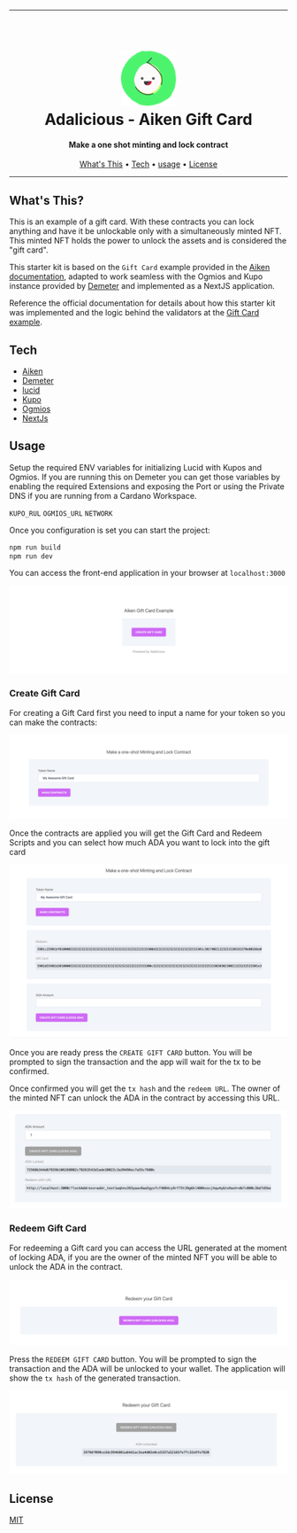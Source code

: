 <hr>

<h1 align="center">
  <br>
  <a href="http://txpipe.io"><img src="public/adalicious.png" alt="Adalicious" width="100"></a>
  <br>
  Adalicious - Aiken Gift Card
  <br>
</h1>

<h4 align="center">Make a one shot minting and lock contract</h4>

<p align="center">
  <a href="#whats-this">What's This</a> •
  <a href="#tech">Tech</a> •
  <a href="#usage">usage</a> •
  <a href="#license">License</a>
</p>
<hr>

## What's This?

This is an example of a gift card. With these contracts you can lock anything and have it be unlockable only with a simultaneously minted NFT. This minted NFT holds the power to unlock the assets and is considered the "gift card".

This starter kit is based on the `Gift Card` example provided in the [Aiken documentation](https://aiken-lang.org/), adapted to work seamless with the Ogmios and Kupo instance provided by [Demeter](https://demeter.run) and implemented as a NextJS application. 

Reference the official documentation for details about how this starter kit was implemented and the logic behind the validators at the [Gift Card example](https://aiken-lang.org/example--gift-card).

## Tech

- [Aiken](https://aiken-lang.org)
- [Demeter](https://demeter.run)
- [lucid](https://github.com/spacebudz/lucid)
- [Kupo](https://hub.docker.com/r/cardanosolutions/kupo)
- [Ogmios](https://ogmios.dev/)
- [NextJs](https://nextjs.org/)

## Usage

Setup the required ENV variables for initializing Lucid with Kupos and Ogmios. If you are running this on Demeter you can get those variables by enabling the required Extensions and exposing the Port or using the Private DNS if you are running from a Cardano Workspace.

`KUPO_RUL`
`OGMIOS_URL`
`NETWORK`

Once you configuration is set you can start the project:

```
npm run build
npm run dev
```

You can access the front-end application in your browser at `localhost:3000` 

<img src="public/home.png"  alt="home">

### Create Gift Card

For creating a Gift Card first you need to input a name for your token so you can make the contracts:

<img src="public/make-contracts.png" alt="make-contracts">

Once the contracts are applied you will get the Gift Card and Redeem Scripts and you can select how much ADA you want to lock into the gift card

<img src="public/lock-ada.png" alt="lock-ada">

Once you are ready press the `CREATE GIFT CARD` button. You will be prompted to sign the transaction and the app will wait for the tx to be confirmed. 

Once confirmed you will get the `tx hash` and the `redeem URL`. The owner of the minted NFT can unlock the ADA in the contract by accessing this URL.

<img src="public/ada-locked.png" alt="ada-locked">


### Redeem Gift Card

For redeeming a Gift card you can access the URL generated at the moment of locking ADA, if you are the owner of the minted NFT you will be able to unlock the ADA in the contract.

<img src="public/redeem.png" alt="redeem">

Press the `REDEEM GIFT CARD` button. You will be prompted to sign the transaction and the ADA will be unlocked to your wallet. The application will show the `tx hash` of the generated transaction.

<img src="public/redeemed.png" alt="redeemed">



## License

[MIT](LICENSE)
